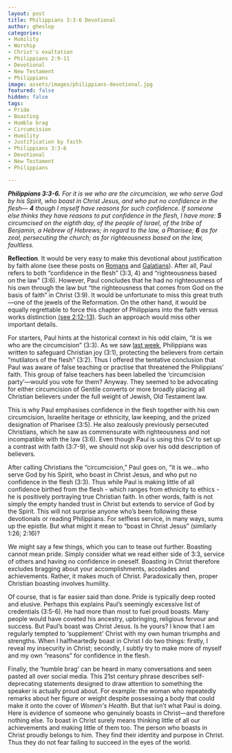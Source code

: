 ```yaml
---
layout: post
title: Philippians 3:3-6 Devotional
author: gheslop
categories:
- Humility
- Worship
- Christ's exaltation
- Philippians 2:9-11
- Devotional
- New Testament
- Philippians
image: assets/images/philippians-devotional.jpg
featured: false
hidden: false
tags:
- Pride
- Boasting
- Humble brag
- Circumcision
- Humility
- Justification by faith
- Philippians 3:3-6
- Devotional
- New Testament
- Philippians

---
```

**_Philippians 3:3-6._** _For it is we who are the circumcision, we who serve God by his Spirit, who boast in Christ Jesus, and who put no confidence in the flesh— **4** though I myself have reasons for such confidence. If someone else thinks they have reasons to put confidence in the flesh, I have more: **5** circumcised on the eighth day, of the people of Israel, of the tribe of Benjamin, a Hebrew of Hebrews; in regard to the law, a Pharisee; **6** as for zeal, persecuting the church; as for righteousness based on the law, faultless._

**Reflection**. It would be very easy to make this devotional about justification by faith alone (see these posts on [Romans](https://rekindle.co.za/content/romans-the-righteousness-of-god/ "The righteousness of God in Romans") and [Galatians](https://rekindle.co.za/content/galatians-faith-in-christ-or-the-faithfulness-of-christ/ "Objective faith in Christ")). After all, Paul refers to both “confidence in the flesh” (3:3, 4) and “righteousness based on the law” (3:6). However, Paul concludes that he had no righteousness of his own through the law but “the righteousness that comes from God on the basis of faith” in Christ (3:9). It would be unfortunate to miss this great truth—one of the jewels of the Reformation. On the other hand, it would be equally regrettable to force this chapter of Philippians into the faith versus works distinction [(see 2:12-13)](https://rekindle.co.za/content/2020-08-17-philippians-2-12-13-devotional "Philippians 2:12-13"). Such an approach would miss other important details.

For starters, Paul hints at the historical context in his odd claim, “it is we who are the circumcision” (3:3). As we saw [last week](https://rekindle.co.za/content/2020-09-22-philippians-3-1-2-devotional "Philippians 3:1-2"), Philippians was written to safeguard Christian joy (3:1), protecting the believers from certain “mutilators of the flesh” (3:2). Thus I offered the tentative conclusion that Paul was aware of false teaching or practise that threatened the Philippians’ faith. This group of false teachers has been labelled the ‘circumcision party’—would you vote for them? Anyway. They seemed to be advocating for either circumcision of Gentile converts or more broadly placing all Christian believers under the full weight of Jewish, Old Testament law.

This is why Paul emphasises confidence in the flesh together with his own circumcision, Israelite heritage or ethnicity, law keeping, and the prized designation of Pharisee (3:5). He also zealously previously persecuted Christians, which he saw as commensurate with righteousness and not incompatible with the law (3:6). Even though Paul is using this CV to set up a contrast with faith (3:7-9), we should not skip over his odd description of believers.

After calling Christians the “circumcision,” Paul goes on, “it is we…who serve God by his Spirit, who boast in Christ Jesus, and who put no confidence in the flesh (3:3). Thus while Paul is making little of all confidence birthed from the flesh - which ranges from ethnicity to ethics - he is positively portraying true Christian faith. In other words, faith is not simply the empty handed trust in Christ but extends to service of God by the Spirit. This will not surprise anyone who’s been following these devotionals or reading Philippians. For selfless service, in many ways, sums up the epistle. But what might it mean to “boast in Christ Jesus” (similarly 1:26; 2:16)?

We might say a few things, which you can to tease out further. Boasting cannot mean pride. Simply consider what we read either side of 3:3, service of others and having no confidence in oneself. Boasting in Christ therefore excludes bragging about your accomplishments, accolades and achievements. Rather, it makes much of Christ. Paradoxically then, proper Christian boasting involves humility.

Of course, that is far easier said than done. Pride is typically deep rooted and elusive. Perhaps this explains Paul’s seemingly excessive list of credentials (3:5-6). He had more than most to fuel proud boasts. Many people would have coveted his ancestry, upbringing, religious fervour and success. But Paul’s boast was Christ Jesus. Is he yours? I know that I am regularly tempted to ‘supplement' Christ with my own human triumphs and strengths. When I halfheartedly boast in Christ I do two things: firstly, I reveal my insecurity in Christ; secondly, I subtly try to make more of myself and my own “reasons” for confidence in the flesh.

Finally, the ‘humble brag’ can be heard in many conversations and seen pasted all over social media. This 21st century phrase describes self-deprecating statements designed to draw attention to something the speaker is actually proud about. For example: the woman who repeatedly remarks about her figure or weight despite possessing a body that could make it onto the cover of _Women's Health_. But that isn’t what Paul is doing. Here is evidence of someone who genuinely boasts in Christ—and therefore nothing else. To boast in Christ surely means thinking little of all our achievements and making little of them too. The person who boasts in Christ proudly belongs to him. They find their identity and purpose in Christ. Thus they do not fear failing to succeed in the eyes of the world.